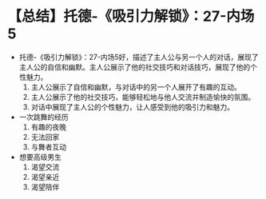 # 【总结】托德-《吸引力解锁》：27-内场5

-   托德-《吸引力解锁》：27-内场5好，描述了主人公与另一个人的对话，展现了主人公的自信和幽默。主人公展示了他的社交技巧和对话技巧，展现了他的个性魅力。
    1.  主人公展示了自信和幽默，与对话中的另一个人展开了有趣的互动。
    2.  主人公展示了他的社交技巧，能够轻松地与他人交流并制造愉快的氛围。
    3.  对话中展现了主人公的个性魅力，让人感受到他的吸引力和魅力。
-   一次跳舞的经历
    1.  有趣的夜晚
    2.  无法回家
    3.  与舞者互动
-   想要高级男生
    1.  渴望交流
    2.  渴望亲近
    3.  渴望陪伴
